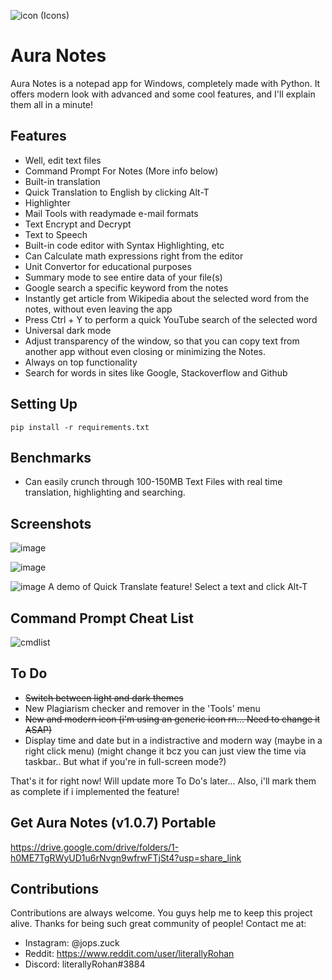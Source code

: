 ![icon (Icons)](https://user-images.githubusercontent.com/109947257/206664064-1827e49f-9736-4e6a-b89a-bb4458603b05.png)   

# Aura Notes

Aura Notes is a notepad app for Windows, completely made with Python. It offers modern look with advanced and some cool features, and I'll explain them all in a minute!

## Features

- Well, edit text files
- Command Prompt For Notes (More info below)
- Built-in translation
- Quick Translation to English by clicking Alt-T
- Highlighter
- Mail Tools with readymade e-mail formats
- Text Encrypt and Decrypt
- Text to Speech
- Built-in code editor with Syntax Highlighting, etc
- Can Calculate math expressions right from the editor
- Unit Convertor for educational purposes
- Summary mode to see entire data of your file(s)
- Google search a specific keyword from the notes
- Instantly get article from Wikipedia about the selected word from the notes, without even leaving the app
- Press Ctrl + Y to perform a quick YouTube search of the selected word
- Universal dark mode
- Adjust transparency of the window, so that you can copy text from another app without even closing or minimizing the Notes.
- Always on top functionality
- Search for words in sites like Google, Stackoverflow and Github

## Setting Up
```
pip install -r requirements.txt
```

## Benchmarks

- Can easily crunch through 100-150MB Text Files with real time translation, highlighting and searching.

## Screenshots

![image](https://user-images.githubusercontent.com/109947257/205478076-d139bda3-0802-4307-9b4f-61a78e7b06d1.png)

![image](https://user-images.githubusercontent.com/109947257/205478120-cc4ab866-2bba-477a-9ac7-deb6ae48a963.png)

![image](https://user-images.githubusercontent.com/109947257/205478159-861fbfec-8a6e-4c5a-894a-0e754ae65db0.png)
A demo of Quick Translate feature! Select a text and click Alt-T

## Command Prompt Cheat List

![cmdlist](https://user-images.githubusercontent.com/109947257/204121886-ff91392e-466d-40c3-adc6-139439c73e51.png)


## To Do 

- ~~Switch between light and dark themes~~
- New Plagiarism checker and remover in the 'Tools' menu
- ~~New and modern icon (i'm using an generic icon rn... Need to change it ASAP)~~
- Display time and date but in a indistractive and modern way (maybe in a right click menu) (might change it bcz you can just view the time via taskbar.. But what if you're in full-screen mode?)

That's it for right now! Will update more To Do's later... Also, i'll mark them as complete if i implemented the feature!

## Get Aura Notes (v1.0.7) Portable
https://drive.google.com/drive/folders/1-h0ME7TgRWyUD1u6rNvgn9wfrwFTjSt4?usp=share_link
##     

## Contributions
Contributions are always welcome. You guys help me to keep this project alive. Thanks for being such great community of people! Contact me at:
- Instagram: @jops.zuck
- Reddit: https://www.reddit.com/user/literallyRohan
- Discord: literallyRohan#3884
